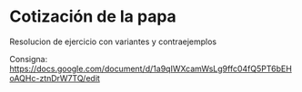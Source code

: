 # Cotización de la papa

Resolucion de ejercicio con variantes y contraejemplos

Consigna: https://docs.google.com/document/d/1a9qIWXcamWsLg9ffc04fQ5PT6bEHoAQHc-ztnDrW7TQ/edit
